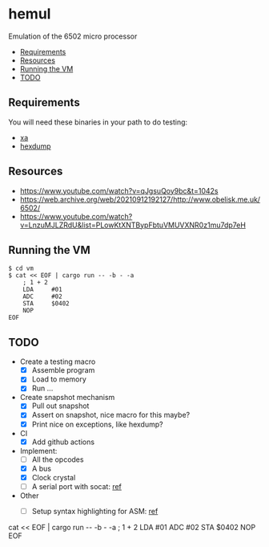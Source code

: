 <h1>hemul</h1>

Emulation of the 6502 micro processor

<!-- vim-markdown-toc GFM -->

* [Requirements](#requirements)
* [Resources](#resources)
* [Running the VM](#running-the-vm)
* [TODO](#todo)

<!-- vim-markdown-toc -->

## Requirements

You will need these binaries in your path to do testing:

- [xa](https://linux.die.net/man/1/xa)
- [hexdump](https://man7.org/linux/man-pages/man1/hexdump.1.html)

## Resources

- https://www.youtube.com/watch?v=qJgsuQoy9bc&t=1042s
- https://web.archive.org/web/20210912192127/http://www.obelisk.me.uk/6502/
- https://www.youtube.com/watch?v=LnzuMJLZRdU&list=PLowKtXNTBypFbtuVMUVXNR0z1mu7dp7eH

## Running the VM

```console
$ cd vm
$ cat << EOF | cargo run -- -b - -a
    ; 1 + 2
    LDA     #01
    ADC     #02
    STA     $0402
    NOP
EOF
```

## TODO

* Create a testing macro
    - [x] Assemble program
    - [x] Load to memory
    - [x] Run ...

* Create snapshot mechanism
    - [x] Pull out snapshot
    - [x] Assert on snapshot, nice macro for this maybe?
    - [x] Print nice on exceptions, like hexdump?

* CI
    - [x] Add github actions

* Implement:
    - [ ] All the opcodes
    - [x] A bus
    - [x] Clock crystal
    - [ ] A serial port with socat: [ref](https://www.baeldung.com/linux/make-virtual-serial-port)

* Other
    - [ ] Setup syntax highlighting for ASM: [ref](https://www.youtube.com/watch?v=v3o9YaHBM4Q&t)


cat << EOF | cargo run -- -b - -a
    ; 1 + 2
    LDA     #01
    ADC     #02
    STA     $0402
    NOP
EOF
